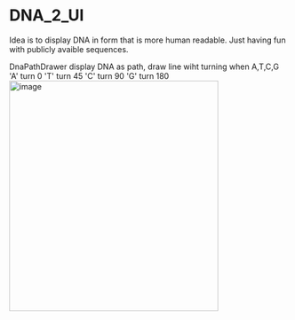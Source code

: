 # DNA_2_UI

Idea is to display DNA in form that is more human readable.
Just having fun with publicly avaible sequences.

DnaPathDrawer display DNA as path, draw line wiht turning when A,T,C,G 
            'A' turn 0
            'T' turn 45
            'C' turn 90
            'G' turn 180
<img width="376" height="416" alt="image" src="https://github.com/user-attachments/assets/7e0a2235-8bbb-410e-be46-ce3de16ca39b" />
